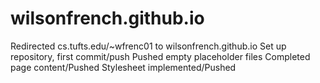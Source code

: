 # wilsonfrench.github.io

Redirected cs.tufts.edu/~wfrenc01 to wilsonfrench.github.io
Set up repository, first commit/push
Pushed empty placeholder files
Completed page content/Pushed
Stylesheet implemented/Pushed